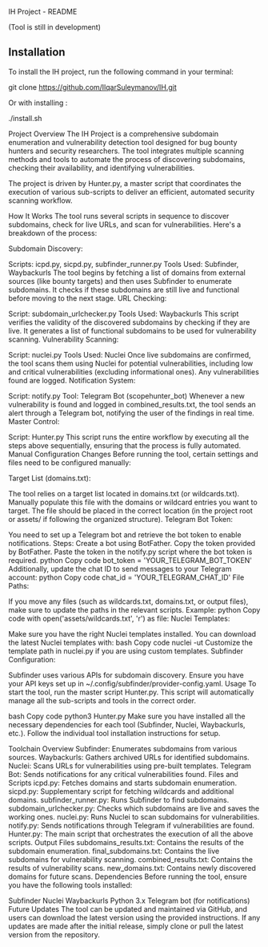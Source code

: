 IH Project - README

(Tool is still in development)


## Installation

To install the IH project, run the following command in your terminal:

git clone https://github.com/IlqarSuleymanov/IH.git

Or with installing :

./install.sh





Project Overview
The IH Project is a comprehensive subdomain enumeration and vulnerability detection tool designed for bug bounty hunters and security researchers. The tool integrates multiple scanning methods and tools to automate the process of discovering subdomains, checking their availability, and identifying vulnerabilities.

The project is driven by Hunter.py, a master script that coordinates the execution of various sub-scripts to deliver an efficient, automated security scanning workflow.

How It Works
The tool runs several scripts in sequence to discover subdomains, check for live URLs, and scan for vulnerabilities. Here's a breakdown of the process:

Subdomain Discovery:

Scripts: icpd.py, sicpd.py, subfinder_runner.py
Tools Used: Subfinder, Waybackurls
The tool begins by fetching a list of domains from external sources (like bounty targets) and then uses Subfinder to enumerate subdomains. It checks if these subdomains are still live and functional before moving to the next stage.
URL Checking:

Script: subdomain_urlchecker.py
Tools Used: Waybackurls
This script verifies the validity of the discovered subdomains by checking if they are live. It generates a list of functional subdomains to be used for vulnerability scanning.
Vulnerability Scanning:

Script: nuclei.py
Tools Used: Nuclei
Once live subdomains are confirmed, the tool scans them using Nuclei for potential vulnerabilities, including low and critical vulnerabilities (excluding informational ones). Any vulnerabilities found are logged.
Notification System:

Script: notify.py
Tool: Telegram Bot (scopehunter_bot)
Whenever a new vulnerability is found and logged in combined_results.txt, the tool sends an alert through a Telegram bot, notifying the user of the findings in real time.
Master Control:

Script: Hunter.py
This script runs the entire workflow by executing all the steps above sequentially, ensuring that the process is fully automated.
Manual Configuration Changes
Before running the tool, certain settings and files need to be configured manually:

Target List (domains.txt):

The tool relies on a target list located in domains.txt (or wildcards.txt). Manually populate this file with the domains or wildcard entries you want to target.
The file should be placed in the correct location (in the project root or assets/ if following the organized structure).
Telegram Bot Token:

You need to set up a Telegram bot and retrieve the bot token to enable notifications.
Steps:
Create a bot using BotFather.
Copy the token provided by BotFather.
Paste the token in the notify.py script where the bot token is required.
python
Copy code
bot_token = 'YOUR_TELEGRAM_BOT_TOKEN'
Additionally, update the chat ID to send messages to your Telegram account:
python
Copy code
chat_id = 'YOUR_TELEGRAM_CHAT_ID'
File Paths:

If you move any files (such as wildcards.txt, domains.txt, or output files), make sure to update the paths in the relevant scripts.
Example:
python
Copy code
with open('assets/wildcards.txt', 'r') as file:
Nuclei Templates:

Make sure you have the right Nuclei templates installed. You can download the latest Nuclei templates with:
bash
Copy code
nuclei -ut
Customize the template path in nuclei.py if you are using custom templates.
Subfinder Configuration:

Subfinder uses various APIs for subdomain discovery. Ensure you have your API keys set up in ~/.config/subfinder/provider-config.yaml.
Usage
To start the tool, run the master script Hunter.py. This script will automatically manage all the sub-scripts and tools in the correct order.

bash
Copy code
python3 Hunter.py
Make sure you have installed all the necessary dependencies for each tool (Subfinder, Nuclei, Waybackurls, etc.). Follow the individual tool installation instructions for setup.

Toolchain Overview
Subfinder: Enumerates subdomains from various sources.
Waybackurls: Gathers archived URLs for identified subdomains.
Nuclei: Scans URLs for vulnerabilities using pre-built templates.
Telegram Bot: Sends notifications for any critical vulnerabilities found.
Files and Scripts
icpd.py: Fetches domains and starts subdomain enumeration.
sicpd.py: Supplementary script for fetching wildcards and additional domains.
subfinder_runner.py: Runs Subfinder to find subdomains.
subdomain_urlchecker.py: Checks which subdomains are live and saves the working ones.
nuclei.py: Runs Nuclei to scan subdomains for vulnerabilities.
notify.py: Sends notifications through Telegram if vulnerabilities are found.
Hunter.py: The main script that orchestrates the execution of all the above scripts.
Output Files
subdomains_results.txt: Contains the results of the subdomain enumeration.
final_subdomains.txt: Contains the live subdomains for vulnerability scanning.
combined_results.txt: Contains the results of vulnerability scans.
new_domains.txt: Contains newly discovered domains for future scans.
Dependencies
Before running the tool, ensure you have the following tools installed:

Subfinder
Nuclei
Waybackurls
Python 3.x
Telegram bot (for notifications)
Future Updates
The tool can be updated and maintained via GitHub, and users can download the latest version using the provided instructions. If any updates are made after the initial release, simply clone or pull the latest version from the repository.
